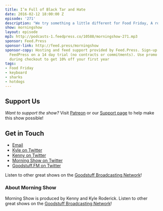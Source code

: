 ```yaml
---
title: I’m Full of Black Tar and Hate
date: 2016-02-12 18:00:00 Z
episode: '271'
description: "We try something a little different for Food Friday, A robot that changes color turns out to be underwhelming, Slide down the hill and break your legs while you do it, China’s doing entertainment right with a league of robots, The king of burgers wants to be king of hot dogs, and more."
show: morningshow
layout: episode
mp3: http://podcasts-1.feedpress.co/10588/morningshow-271.mp3
sponsor: Feed.Press
sponsor-link: http://feed.press/morningshow
sponsor-copy: Hosting and feed support provided by Feed.Press. Sign-up today and try
  FeedPress on a 14 day trial (no contracts or commitments). Use promo code `morningshow`
  during checkout to get 10% off your first year
tags:
- Food Friday
- keyboard
- sharks
- hotdogs
---
```


## Support Us
*Want to support the show?* Visit [Patreon](http://patreon.com/morningshow) or our [Support page](http://goodstuff.fm/support) to help make this show possible!

## Get in Touch
* [Email](mailto:kyle@goodstuff.fm)
* [Kyle on Twitter](http://twitter.com/dogburps)
* [Kenny on Twitter](http://twitter.com/pizzarobotics)
* [Morning Show on Twitter](http://twitter.com/morningshowam)
* [Goodstuff.FM on Twitter](http://twitter.com/goodstufffm)

Listen to other great shows on the [Goodstuff Broadcasting Network](http://goodstuff.fm/broadcasts)!

### About Morning Show
Morning Show is produced by Kenny and Kyle Roderick. Listen to other great shows on the [Goodstuff Broadcasting Network](http://goodstuff.fm/)!
